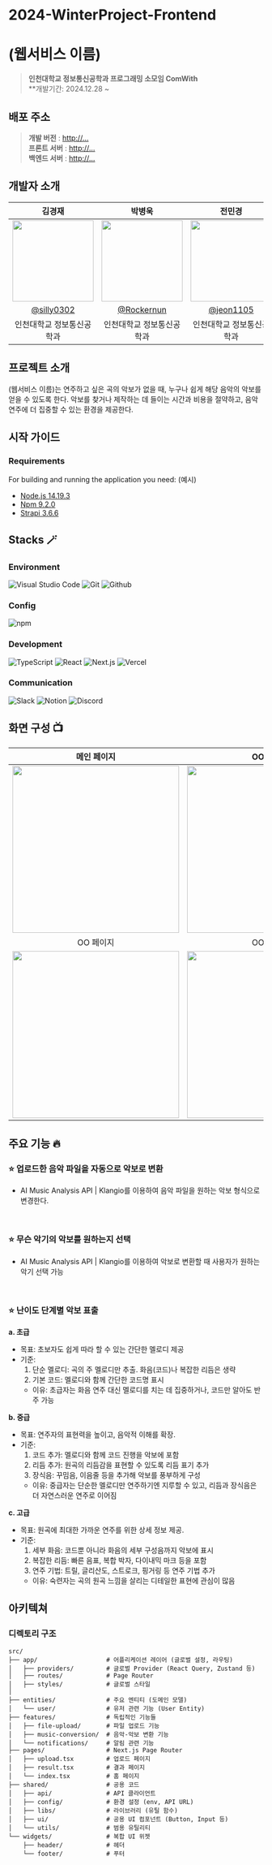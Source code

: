 # 2024-WinterProject-Frontend

# (웹서비스 이름)
> **인천대학교 정보통신공학과 프로그래밍 소모임 ComWith** <br/> **개발기간: 2024.12.28 ~

## 배포 주소
> **개발 버전** : [http://...](http://...) <br>
> **프론트 서버** : [http://...](http://...)<br>
> **백엔드 서버** : [http://...](http://...)<br>

## 개발자 소개
|      김경재       |          박병욱         |       전민경         |                                                                                                               
| :------------------------------------------------------------------------------: | :---------------------------------------------------------------------------------------------------------------------------------------------------: | :---------------------------------------------------------------------------------------------------------------------------------------------------------------------------------------------------: | 
|   <img width="160px" src="이미지 주소" />    |                      <img width="160px" src="이미지 주소" />    |                   <img width="160px" src="이미지 주소"/>   |
|   [@silly0302](https://github.com/silly0302)   |    [@Rockernun](https://github.com/Rockernun)  | [@jeon1105](https://github.com/jeon1105)  |
| 인천대학교 정보통신공학과 | 인천대학교 정보통신공학과 | 인천대학교 정보통신공학과 |

## 프로젝트 소개

(웹서비스 이름)는 연주하고 싶은 곡의 악보가 없을 때, 누구나 쉽게 해당 음악의 악보를 얻을 수 있도록 한다. 악보를 찾거나 제작하는 데 들이는 시간과 비용을 절약하고, 음악 연주에 더 집중할 수 있는 환경을 제공한다.

## 시작 가이드
### Requirements
For building and running the application you need:
(예시)
- [Node.js 14.19.3](https://nodejs.org/ca/blog/release/v14.19.3/)
- [Npm 9.2.0](https://www.npmjs.com/package/npm/v/9.2.0)
- [Strapi 3.6.6](https://www.npmjs.com/package/strapi/v/3.6.6)

## Stacks 🪄

### Environment
![Visual Studio Code](https://img.shields.io/badge/Visual%20Studio%20Code-007ACC?style=for-the-badge&logo=Visual%20Studio%20Code&logoColor=white)
![Git](https://img.shields.io/badge/Git-F05032?style=for-the-badge&logo=Git&logoColor=white)
![Github](https://img.shields.io/badge/GitHub-181717?style=for-the-badge&logo=GitHub&logoColor=white)

### Config
![npm](https://img.shields.io/badge/npm-CB3837?style=for-the-badge&logo=npm&logoColor=white)

### Development
![TypeScript](https://img.shields.io/badge/typescript-%23007ACC.svg?style=for-the-badge&logo=typescript&logoColor=white)
![React](https://img.shields.io/badge/React-20232A?style=for-the-badge&logo=react&logoColor=61DAFB)
![Next.js](https://img.shields.io/badge/Next.js-000000?style=for-the-badge&logo=Next.js&logoColor=white)
![Vercel](https://img.shields.io/badge/vercel-%23000000.svg?style=for-the-badge&logo=vercel&logoColor=white)

### Communication
![Slack](https://img.shields.io/badge/Slack-4A154B?style=for-the-badge&logo=Slack&logoColor=white)
![Notion](https://img.shields.io/badge/Notion-000000?style=for-the-badge&logo=Notion&logoColor=white)
![Discord](https://img.shields.io/badge/Discord-%235865F2.svg?style=for-the-badge&logo=discord&logoColor=white)

## 화면 구성 📺
| 메인 페이지  |  OO 페이지   |
| :-------------------------------------------: | :------------: |
|  <img width="329" src="이미지 주소"/> |  <img width="329" src="이미지 주소"/>|  
| OO 페이지   |  OO 페이지   |  
| <img width="329" src="이미지 주소"/>   |  <img width="329" src="이미지 주소"/>     |

## 주요 기능 🔥
### ⭐️ 업로드한 음악 파일을 자동으로 악보로 변환
- AI Music Analysis API | Klangio를 이용하여 음악 파일을 원하는 악보 형식으로 변경한다.

&nbsp;

### ⭐️ 무슨 악기의 악보를 원하는지 선택
- AI Music Analysis API | Klangio를 이용하여 악보로 변환할 때 사용자가 원하는 악기 선택 가능

&nbsp;

### ⭐️ 난이도 단계별 악보 표출
**a. 초급**
- 목표: 초보자도 쉽게 따라 할 수 있는 간단한 멜로디 제공
- 기준:
    1. 단순 멜로디: 곡의 주 멜로디만 추출. 화음(코드)나 복잡한 리듬은 생략
    2. 기본 코드: 멜로디와 함께 간단한 코드명 표시
    - 이유: 초급자는 화음 연주 대신 멜로디를 치는 데 집중하거나, 코드만 알아도 반주 가능
 
**b. 중급**

- 목표: 연주자의 표현력을 높이고, 음악적 이해를 확장.
- 기준:
    1. 코드 추가: 멜로디와 함께 코드 진행을 악보에 포함
    2. 리듬 추가: 원곡의 리듬감을 표현할 수 있도록 리듬 표기 추가
    3. 장식음: 꾸밈음, 이음줄 등을 추가해 악보를 풍부하게 구성
    - 이유: 중급자는 단순한 멜로디만 연주하기엔 지루할 수 있고, 리듬과 장식음은 더 자연스러운 연주로 이어짐
 
**c. 고급**

- 목표: 원곡에 최대한 가까운 연주를 위한 상세 정보 제공.
- 기준:
    1. 세부 화음: 코드뿐 아니라 화음의 세부 구성음까지 악보에 표시
    2. 복잡한 리듬: 빠른 음표, 복합 박자, 다이내믹 마크 등을 포함
    3. 연주 기법: 트릴, 글리산도, 스트로크, 핑거링 등 연주 기법 추가
    - 이유: 숙련자는 곡의 원곡 느낌을 살리는 디테일한 표현에 관심이 많음


## 아키텍쳐

### 디렉토리 구조
```
src/
├── app/                   # 어플리케이션 레이어 (글로벌 설정, 라우팅)
│   ├── providers/         # 글로벌 Provider (React Query, Zustand 등)
│   ├── routes/            # Page Router
│   ├── styles/            # 글로벌 스타일
│   
├── entities/              # 주요 엔티티 (도메인 모델)
│   └── user/              # 유저 관련 기능 (User Entity)
├── features/              # 독립적인 기능들
│   ├── file-upload/       # 파일 업로드 기능
│   ├── music-conversion/  # 음악-악보 변환 기능
│   └── notifications/     # 알림 관련 기능
├── pages/                 # Next.js Page Router
│   ├── upload.tsx         # 업로드 페이지
│   ├── result.tsx         # 결과 페이지
│   └── index.tsx          # 홈 페이지
├── shared/                # 공용 코드
│   ├── api/               # API 클라이언트
│   ├── config/            # 환경 설정 (env, API URL)
│   ├── libs/              # 라이브러리 (유틸 함수)
│   ├── ui/                # 공용 UI 컴포넌트 (Button, Input 등)
│   └── utils/             # 범용 유틸리티
└── widgets/               # 복합 UI 위젯
    ├── header/            # 헤더
    └── footer/            # 푸터 
```

<!--
```bash
├── README.md : 리드미 파일
│
├── strapi-backend/ : 백엔드
│   ├── api/ : db model, api 관련 정보 폴더
│   │   └── [table 이름] : database table 별로 분리되는 api 폴더 (table 구조, 해당 table 관련 api 정보 저장)
│   │       ├── Config/routes.json : api 설정 파일 (api request에 따른 handler 지정)
│   │       ├── Controllers/ [table 이름].js : api controller 커스텀 파일
│   │       ├── Models : db model 관련 정보 폴더
│   │       │   ├── [table 이름].js : (사용 X) api 커스텀 파일
│   │       │   └── [table 이름].settings.json : model 정보 파일 (field 정보)
│   │       └─── Services/ course.js : (사용 X) api 커스텀 파일
│   │ 
│   ├── config/ : 서버, 데이터베이스 관련 정보 폴더
│   │   ├── Env/production : 배포 환경(NODE_ENV = production) 일 때 설정 정보 폴더
│   │   │   └── database.js : production 환경에서 database 설정 파일
│   │   ├── Functions : 프로젝트에서 실행되는 함수 관련 정보 폴더
│   │   │   │   ├── responses : (사용 X) 커스텀한 응답 저장 폴더
│   │   │   │   ├── bootstrap.js : 어플리케이션 시작 시 실행되는 코드 파일
│   │   │   │   └── cron.js : (사용 X) cron task 관련 파일
│   │   ├── database.js : 기본 개발 환경(NODE_ENV = development)에서 database 설정 파일
│   │   └── server.js : 서버 설정 정보 파일
│   │  
│   ├── extensions/
│   │   └── users-permissions/config/ : 권한 정보
│   │ 
│   └── public/
│       └── uploads/ : 강의 별 사진
│
└── voluntain-app/ : 프론트엔드
    ├── components/
    │   ├── NavigationBar.js : 네비게이션 바 컴포넌트, _app.js에서 공통으로 전체 페이지에 포함됨.
    │   ├── MainBanner.js : 메인 페이지에 있는 남색 배너 컴포넌트, 커뮤니티 이름과 슬로건을 포함.
    │   ├── RecentLecture.js : 사용자가 시청 정보(쿠키)에 따라, 현재/다음 강의를 나타내는 컴포넌트 [호출: MainCookieCard]
    │   ├── MainCookieCard.js : 상위 RecentLecture 컴포넌트에서 전달받은 props를 나타내는 레이아웃 컴포넌트.
    │   ├── MainCard.js : 현재 등록된 course 정보를 백엔드에서 받아서 카드로 나타내는 컴포넌트 [호출: CourseCard]
    │   └── CourseCard.js : 상위 MainCard 컴포넌트에서 전달받은 props를 나타내는 레이아웃 컴포넌트
    │
    ├── config/
    │   └── next.config.js
    │
    ├── lib/
    │   └── ga/
    │   │   └── index.js
    │   └── context.js
    │
    ├── pages/
    │   ├── courses/
    │   │   └── [id].js : 강의 페이지
    │   ├── _app.js : Next.js에서 전체 컴포넌트 구조를 결정, 공통 컴포넌트(navbar, footer)가 선언되도록 customizing 됨.
    │   ├── _document.js : Next.js에서 전체 html 문서의 구조를 결정, lang 속성과 meta tag가 customizing 됨.
    │   ├── about.js : 단체 소개 페이지
    │   ├── index.js : 메인 페이지
    │   ├── question.js : Q&A 페이지
    │   └── setting.js : 쿠키, 구글 애널리틱스 정보 수집 정책 페이지
    │
    ├── public/
    │   ├── favicon.ico : 네비게이션바 이미지
    │   └── logo_about.png : about 페이지 로고 이미지
    │
    └── styles/
        └── Home.module.css

```
-->

